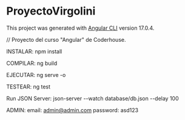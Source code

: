 # ProyectoVirgolini

This project was generated with [Angular CLI](https://github.com/angular/angular-cli) version 17.0.4.

// Proyecto del curso "Angular" de Coderhouse.

INSTALAR:
npm install

COMPILAR:
ng build

EJECUTAR:
ng serve -o

TESTEAR:
ng test

Run JSON Server:
json-server --watch database/db.json --delay 100

ADMIN:
email: admin@admin.com
password: asd123
